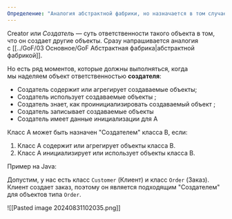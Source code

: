 ```yaml
---
Определение: "Аналогия абстрактной фабрики, но назначается в том случае если один класс содержит или агрегирует, использует или инициализирует объекты другого класса. Пример: класс клиента содержит объекты заказа, можно создать метод создания заказов (тем самым применив принцип)"
---
```

Creator или _Создатель_ — суть ответственности такого объекта в том, что он создает другие объекты. Сразу напрашивается аналогия с [[../GoF/03 Основное/GoF Абстрактная фабрика|абстрактной фабрикой]]. 

Но есть ряд моментов, которые должны выполняться, когда мы наделяем объект ответственностью **создателя**:

- Создатель содержит или агрегирует создаваемые объекты;
- Создатель использует создаваемые объекты ;
- Создатель знает, как проинициализировать создаваемый объект ;
- Создатель записывает создаваемые объекты
- Создатель имеет данные инициализации для A

Класс А может быть назначен "Создателем" класса В, если:

1. Класс А содержит или агрегирует объекты класса В.
2. Класс А инициализирует или использует объекты класса В.

Пример на Java:

Допустим, у нас есть класс `Customer` (Клиент) и класс `Order` (Заказ). Клиент создает заказ, поэтому он является подходящим "Создателем" для объектов типа `Order`.

![[Pasted image 20240831102035.png]]
